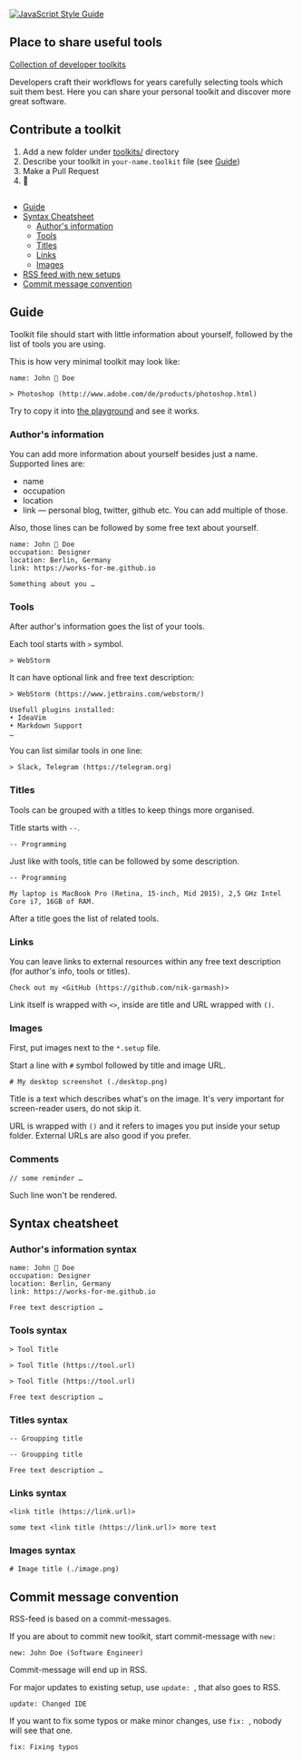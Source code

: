 [![JavaScript Style Guide](https://img.shields.io/badge/code_style-standard-brightgreen.svg)](https://standardjs.com)

## Place to share useful tools

[Collection of developer toolkits](https://works-for-me.github.io)

Developers craft their workflows for years carefully selecting tools which suit them best. Here you can share your personal toolkit and discover more great software.


## Contribute a toolkit

1. Add a new folder under [toolkits/](https://github.com/nik-garmash/works-for-me/tree/master/toolkits) directory
1. Describe your toolkit in ```your-name.toolkit``` file (see [Guide](#guide))
1. Make a Pull Request
1. 🚀

## 

- [Guide](#guide)
- [Syntax Cheatsheet](#syntax-cheatsheet)
    - [Author's information](#authors-information-syntax)
    - [Tools](#tools-syntax)
    - [Titles](#titles-syntax)
    - [Links](#links-syntax)
    - [Images](#images-syntax)
- [RSS feed with new setups](https://works-for-me.github.io/rss.xml)
- [Commit message convention](#commit-message-convention)


## Guide

Toolkit file should start with little information about yourself, followed by the list of tools you are using.

This is how very minimal toolkit may look like:

```
name: John 🚀 Doe

> Photoshop (http://www.adobe.com/de/products/photoshop.html)
```

Try to copy it into [the playground](https://works-for-me.github.io/playground/playground.html) and see it works.

### Author's information

You can add more information about yourself besides just a name.<br>
Supported lines are:

- name
- occupation
- location
- link — personal blog, twitter, github etc. You can add multiple of those. 

Also, those lines can be followed by some free text about yourself.

```
name: John 🚀 Doe
occupation: Designer
location: Berlin, Germany
link: https://works-for-me.github.io

Something about you …
```

### Tools

After author's information goes the list of your tools.

Each tool starts with ```>``` symbol.

```
> WebStorm
```

It can have optional link and free text description:

```
> WebStorm (https://www.jetbrains.com/webstorm/)

Usefull plugins installed:
• IdeaVim
• Markdown Support
…
```

You can list similar tools in one line:

```
> Slack, Telegram (https://telegram.org)
```


### Titles

Tools can be grouped with a titles to keep things more organised.

Title starts with ```--```.

```
-- Programming
```

Just like with tools, title can be followed by some description.

```
-- Programming

My laptop is MacBook Pro (Retina, 15-inch, Mid 2015), 2,5 GHz Intel Core i7, 16GB of RAM.
```

After a title goes the list of related tools.


### Links

You can leave links to external resources within any free text description (for author's info, tools or titles).

```
Check out my <GitHub (https://github.com/nik-garmash)>
```

Link itself is wrapped with ```<>```, inside are title and URL wrapped with ```()```.


### Images

First, put images next to the ```*.setup``` file.

Start a line with ```#``` symbol followed by title and image URL.

```
# My desktop screenshot (./desktop.png)
```

Title is a text which describes what's on the image. It's very important for screen-reader users, do not skip it.

URL is wrapped with ```()``` and it refers to images you put inside your setup folder. External URLs are also good if you prefer.


### Comments

```
// some reminder …
```

Such line won't be rendered.


## Syntax cheatsheet

### Author's information syntax

```
name: John 🚀 Doe
occupation: Designer
location: Berlin, Germany
link: https://works-for-me.github.io

Free text description …
```

### Tools syntax

```
> Tool Title
```

```
> Tool Title (https://tool.url)
```

```
> Tool Title (https://tool.url)

Free text description …
```

### Titles syntax

```
-- Groupping title
```

```
-- Groupping title

Free text description …
```

### Links syntax

```
<link title (https://link.url)>
```

```
some text <link title (https://link.url)> more text
```


### Images syntax

```
# Image title (./image.png)
```


## Commit message convention

RSS-feed is based on a commit-messages.

If you are about to commit new toolkit, start commit-message with `new: `

```
new: John Doe (Software Engineer)
```

Commit-message will end up in RSS.

For major updates to existing setup, use `update: `, that also goes to RSS.

```
update: Changed IDE
```

If you want to fix some typos or make minor changes, use `fix: `, nobody will see that one.

```
fix: Fixing typos
```
